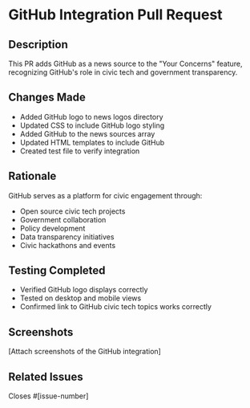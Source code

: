 # GitHub Integration Pull Request

## Description
This PR adds GitHub as a news source to the "Your Concerns" feature, recognizing GitHub's role in civic tech and government transparency.

## Changes Made
- Added GitHub logo to news logos directory
- Updated CSS to include GitHub logo styling
- Added GitHub to the news sources array
- Updated HTML templates to include GitHub
- Created test file to verify integration

## Rationale
GitHub serves as a platform for civic engagement through:
- Open source civic tech projects
- Government collaboration
- Policy development
- Data transparency initiatives
- Civic hackathons and events

## Testing Completed
- Verified GitHub logo displays correctly
- Tested on desktop and mobile views
- Confirmed link to GitHub civic tech topics works correctly

## Screenshots
[Attach screenshots of the GitHub integration]

## Related Issues
Closes #[issue-number]